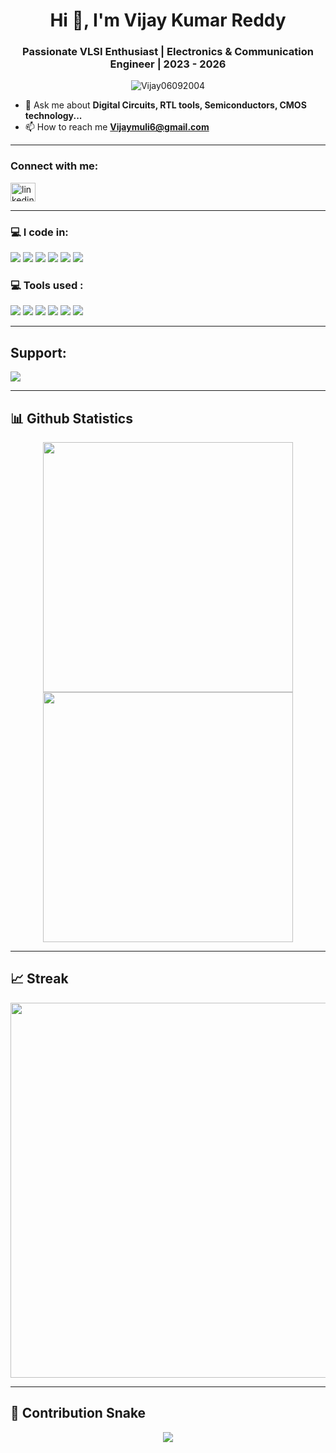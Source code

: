 <h1 align="center">Hi 👋, I'm Vijay Kumar Reddy</h1>
<h3 align="center">Passionate VLSI Enthusiast | Electronics & Communication Engineer | 2023 - 2026</h3>

<p align="center">
  <img src="https://komarev.com/ghpvc/?username=Vijay06092004&label=Profile%20views&color=0e75b6&style=flat" alt="Vijay06092004" />
</p>

- 💬 Ask me about **Digital Circuits, RTL tools, Semiconductors, CMOS technology...**  
- 📫 How to reach me **Vijaymuli6@gmail.com**

---

### Connect with me:

<p align="left">
<a href="https://www.linkedin.com/in/vijay-kumar-313a49345/" target="blank">
  <img align="center" src="https://cdn.jsdelivr.net/npm/simple-icons@v7/icons/linkedin.svg" alt="linkedin" height="30" width="40" />
</a>
</p>

---

### 💻 I code in:

<p>
  <img src="https://img.shields.io/badge/C-%2300599C.svg?style=for-the-badge&logo=c&logoColor=white"/>
  <img src="https://img.shields.io/badge/VHDL-purple?style=for-the-badge"/>
  <img src="https://img.shields.io/badge/MATLAB-%23ED8B00.svg?style=for-the-badge&logo=mathworks&logoColor=white"/>
  <img src="https://img.shields.io/badge/DSP-darkblue?style=for-the-badge"/>
  <img src="https://img.shields.io/badge/Verilog-%23E34F26.svg?style=for-the-badge"/>
  <img src="https://img.shields.io/badge/Microcontroller-teal?style=for-the-badge"/>
</p>

### 💻 Tools used :

<p>
  <img src="https://img.shields.io/badge/C-00599C?style=for-the-badge&logo=c&logoColor=white"/>
  <img src="https://img.shields.io/badge/MATLAB-FF6600?style=for-the-badge&logo=Mathworks&logoColor=white"/>
  <img src="https://img.shields.io/badge/EasyEDA-6600CC?style=for-the-badge&logo=easyeda&logoColor=white"/>
  <img src="https://img.shields.io/badge/Vivado-F5B400?style=for-the-badge&logo=xilinx&logoColor=black"/>
  <img src="https://img.shields.io/badge/Arduino_IDE-00979D?style=for-the-badge&logo=arduino&logoColor=white"/>
  <img src="https://img.shields.io/badge/Microcontroller-555555?style=for-the-badge&logo=microchip&logoColor=white"/>
</p>

---

## Support:

<a href="https://www.buymeacoffee.com/your-buymeacoffee-username" target="_blank">
  <img src="https://img.shields.io/badge/Buy%20me%20a%20coffee-yellow?style=for-the-badge&logo=buy-me-a-coffee&logoColor=black" />
</a>

---

## 📊 Github Statistics

<div align="center">
  <img src="https://github-readme-stats.vercel.app/api?username=Vijay06092004&show_icons=true&theme=dark&rank_icon=github&custom_title=My%20GitHub%20Statistics&hide_border=false&count_private=true" width="400px" />
  <img src="https://github-readme-stats.vercel.app/api/top-langs/?username=Vijay06092004&layout=compact&theme=dark&langs_count=10&hide_border=false" width="400px" />
</div>

---

## 📈 Streak

<div align="center">
  <img src="https://streak-stats.demolab.com/?user=Vijay06092004&theme=dark&hide_border=false" width="600px" />
</div>

---

## 🐍 Contribution Snake

<div align="center">
  <img src="https://github.com/Vijay06092004/Vijay06092004/blob/output/github-contribution-grid-snake.svg" />
</div>
